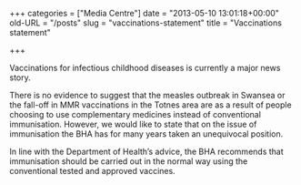 +++
categories = ["Media Centre"]
date = "2013-05-10 13:01:18+00:00"
old-URL = "/posts"
slug = "vaccinations-statement"
title = "Vaccinations statement"

+++

Vaccinations for infectious childhood diseases is currently a major news story.

There is no evidence to suggest that the measles outbreak in Swansea or the fall-off in MMR vaccinations in the Totnes area are as a result of people choosing to use complementary medicines instead of conventional immunisation. However, we would like to state that on the issue of immunisation the BHA has for many years taken an unequivocal position.

In line with the Department of Health’s advice, the BHA recommends that immunisation should be carried out in the normal way using the conventional tested and approved vaccines.
